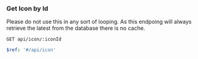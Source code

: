 ### Get Icon by Id

Please do not use this in any sort of looping. As this endpoing will always retrieve the latest from the database there is no cache.

```text
GET api/icon/:iconId
```

```yaml
$ref: '#/api/icon'
```